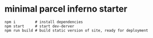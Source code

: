# minimal parcel inferno starter

```
npm i         # install dependencies
npm start     # start dev-derver
npm run build # build static version of site, ready for deployment
```